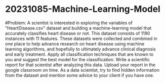 # 20231085-Machine-Learning-Model

#Problem:
A scientist is interested in exploring the variables of "HeartDisease.csv" dataset and building a machine-learning model that accurately classifies heart disease or not. This dataset consists of 1190 instances with 11 features. These datasets were collected and combined in one place to help advance research on heart disease using machine learning algorithms, and hopefully to ultimately advance clinical diagnosis and early treatment. Apply all classification techniques that are known to you and suggest the best model for the classification. Write a scientific report for that scientist after analyzing this data. Upload your report in the google classroom on time. As a data scientist, try to find hidden information from the dataset and mention some advice to your client if you have one.
​
